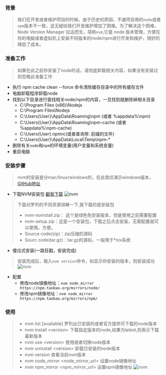 ### 背景
>我们在开发或者维护项目的时候，由于历史的原因，不通项目用的`node`或者`npm`版本不一致，这无疑给我们开发维护增加了困难。为了解决这个困难，Node Version Manager 应运而生，简称`nvm`,它是 node 版本管理，方便在你的电脑或者虚拟机上安装不同版本的node/npm进行开发和维护，很好的降低了成本。


### 准备工作
>如果在此之前你安装了node的话，请彻底卸载相关内容，如果没有安装过则忽略此准备工作

* 执行 npm cache clean --force 命令清除缓存目录中的所有缓存文件
* 电脑卸载程序卸载node
* 找到以下目录进行查找相关node/npm的内容，一旦找到就删除掉相关目录
    - C:\Program Files (x86)\Nodejs
    - C:\Program Files\Nodejs
    - C:\Users\{User}\AppData\Roaming\npm (或者 %appdata%\npm)
    - C:\Users\{User}\AppData\Roaming\npm-cache (或者 %appdata%\npm-cache)
    - C:\Users\{User}\.npmrc(或者查询带`.`前缀的文件)
    - C:\Users\{User}\AppData\Local\Temp\npm-*
* 删除有关`node`和`npm`的环境变量(用户变量和系统变量)
* 重启电脑


### 安装步骤
>nvm的安装是分mac/linux/windows的，在此我仅演示windows版本，[GitHub地址](https://github.com/coreybutler/nvm-windows)

- 下载NVM安装包 [戳我下载](https://github.com/coreybutler/nvm-windows/releases)
![nvm](https://imgconvert.csdnimg.cn/aHR0cHM6Ly9zMi5heDF4LmNvbS8yMDE5LzA3LzE3L1pxUnY5QS5wbmc)
>下面对罗列的不同资源讲解一下,我下载的是安装包
>- nvm-noinstall.zip： 这个是绿色免安装版本，但是使用之前需要配置
>- nvm-setup.zip：这是一个安装包，下载之后点击安装，无需配置就可以使用，方便。
>- Source code(zip)：zip压缩的源码
>- Sourc code(tar.gz)：tar.gz的源码，一般用于*nix系统

- 傻瓜式安装(一路狂戳，安装完成)
>安装完成后，输入`nvm version`命令，如显示你安装的版本，则安装成功
![nvm](https://imgconvert.csdnimg.cn/aHR0cHM6Ly9zMi5heDF4LmNvbS8yMDE5LzA3LzE3L1pxV2VjcS5wbmc)
- 配置
    - 修改node镜像地址：`nvm node_mirror https://npm.taobao.org/mirrors/node/`
    - 修改npm镜像地址：`nvm node_mirror https://npm.taobao.org/mirrors/npm/`


 ### 使用
>- nvm list [available]                 罗列出已安装的或者官方提供可下载的node版本
>- nvm install <version\>                下载指定版本的node,如果为latest,则表示下载最新版本
>- nvm use <version\>                    使用或者切换node版本
>- nvm uninstall <version\>              卸载已安装的node版本
>- nvm version                           查看当前nvm版本
>- nvm node_mirror <node_mirror_url\>    设置node镜像地址
>- nvm npm_mirror <npm_mirror_url\>      设置npm镜像地址
![nvm](https://imgconvert.csdnimg.cn/aHR0cHM6Ly9zMi5heDF4LmNvbS8yMDE5LzA3LzE3L1pxZmlLeC5wbmc)



























